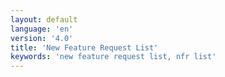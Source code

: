 ```yaml
---
layout: default
language: 'en'
version: '4.0'
title: 'New Feature Request List'
keywords: 'new feature request list, nfr list'
---
```

